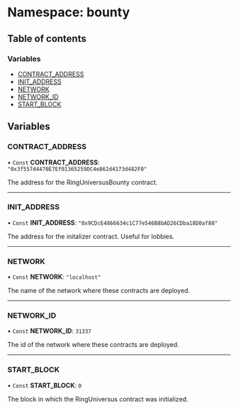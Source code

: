 # Namespace: bounty

## Table of contents

### Variables

- [CONTRACT_ADDRESS](bounty.md#contract_address)
- [INIT_ADDRESS](bounty.md#init_address)
- [NETWORK](bounty.md#network)
- [NETWORK_ID](bounty.md#network_id)
- [START_BLOCK](bounty.md#start_block)

## Variables

### CONTRACT_ADDRESS

• `Const` **CONTRACT_ADDRESS**: `"0x3f557d4470E7Ef01365259DC4e862d4173d482F0"`

The address for the RingUniversusBounty contract.

---

### INIT_ADDRESS

• `Const` **INIT_ADDRESS**: `"0x9CDcE4866634c1C77e546B8bAD26CDba18D0af88"`

The address for the initalizer contract. Useful for lobbies.

---

### NETWORK

• `Const` **NETWORK**: `"localhost"`

The name of the network where these contracts are deployed.

---

### NETWORK_ID

• `Const` **NETWORK_ID**: `31337`

The id of the network where these contracts are deployed.

---

### START_BLOCK

• `Const` **START_BLOCK**: `0`

The block in which the RingUniversus contract was initialized.
